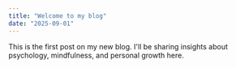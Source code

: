 ```yaml
---
title: "Welcome to my blog"
date: "2025-09-01"
---
```


This is the first post on my new blog. I'll be sharing insights about psychology, mindfulness, and personal growth here.
